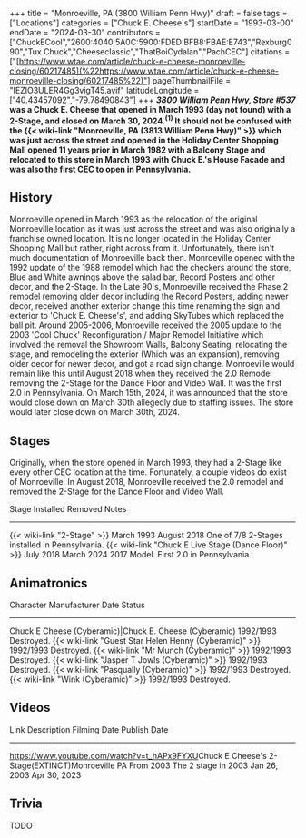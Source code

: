 +++
title = "Monroeville, PA (3800 William Penn Hwy)"
draft = false
tags = ["Locations"]
categories = ["Chuck E. Cheese's"]
startDate = "1993-03-00"
endDate = "2024-03-30"
contributors = ["ChuckECool","2600:4040:5A0C:5900:FDED:BFB8:FBAE:E743","Rexburg090","Tux Chuck","Cheeseclassic","ThatBoiCydalan","PachCEC"]
citations = ["[https://www.wtae.com/article/chuck-e-cheese-monroeville-closing/60217485](%22https://www.wtae.com/article/chuck-e-cheese-monroeville-closing/60217485%22)"]
pageThumbnailFile = "IEZIO3ULER4Gg3vigT45.avif"
latitudeLongitude = ["40.43457092","-79.78490843"]
+++
***3800 William Penn Hwy, Store #537* was a Chuck E. Cheese that opened in March 1993 (day not found) with a 2-Stage, and closed on March 30, 2024.<sup>(1)</sup>
It should not be confused with the {{< wiki-link "Monroeville, PA (3813 William Penn Hwy)" >}} which was just across the street and opened in the Holiday Center Shopping Mall opened 11 years prior in March 1982 with a Balcony Stage and relocated to this store in March 1993 with Chuck E.'s House Facade and was also the first CEC to open in Pennsylvania.**

## History

Monroeville opened in March 1993 as the relocation of the original Monroeville location as it was just across the street and was also originally a franchise owned location. It is no longer located in the Holiday Center Shopping Mall but rather, right across from it. Unfortunately, there isn't much documentation of Monroeville back then. Monroeville opened with the 1992 update of the 1988 remodel which had the checkers around the store, Blue and White awnings above the salad bar, Record Posters and other decor, and the 2-Stage. In the Late 90's, Monroeville received the Phase 2 remodel removing older decor including the Record Posters, adding newer decor, received another exterior change this time renaming the sign and exterior to 'Chuck E. Cheese's', and adding SkyTubes which replaced the ball pit. Around 2005-2006, Monroeville received the 2005 update to the 2003 'Cool Chuck' Reconfiguration / Major Remodel Initiative which involved the removal the Showroom Walls, Balcony Seating, relocating the stage, and remodeling the exterior (Which was an expansion), removing older decor for newer decor, and got a road sign change. Monroeville would remain like this until August 2018 when they received the 2.0 Remodel removing the 2-Stage for the Dance Floor and Video Wall. It was the first 2.0 in Pennsylvania. On March 15th, 2024, it was announced that the store would close down on March 30th allegedly due to staffing issues. The store would later close down on March 30th, 2024.

## Stages

Originally, when the store opened in March 1993, they had a 2-Stage like every other CEC location at the time. Fortunately, a couple videos do exist of Monroeville.
In August 2018, Monroeville received the 2.0 remodel and removed the 2-Stage for the Dance Floor and Video Wall.

  Stage                                                      Installed    Removed       Notes
  ---------------------------------------------------------- ------------ ------------- ------------------------------------------------
  {{< wiki-link "2-Stage" >}}                            March 1993   August 2018   One of 7/8 2-Stages installed in Pennsylvania.
  {{< wiki-link "Chuck E Live Stage (Dance Floor)" >}}   July 2018    March 2024    2017 Model. First 2.0 in Pennsylvania.

## Animatronics

  Character                                                    Manufacturer Date   Status
  ------------------------------------------------------------ ------------------- ------------
  Chuck E Cheese (Cyberamic)|Chuck E. Cheese (Cyberamic)      1992/1993           Destroyed.
  {{< wiki-link "Guest Star Helen Henny (Cyberamic)" >}}   1992/1993           Destroyed.
  {{< wiki-link "Mr Munch (Cyberamic)" >}}                 1992/1993           Destroyed.
  {{< wiki-link "Jasper T Jowls (Cyberamic)" >}}           1992/1993           Destroyed.
  {{< wiki-link "Pasqually (Cyberamic)" >}}                1992/1993           Destroyed.
  {{< wiki-link "Wink (Cyberamic)" >}}                     1992/1993           Destroyed.

## Videos

  Link                                                                                                      Description           Filming Date   Publish Date
  --------------------------------------------------------------------------------------------------------- --------------------- -------------- --------------
  <https://www.youtube.com/watch?v=t_hAPx9FYXU>Chuck E Cheese's 2-Stage(EXTINCT)Monroeville PA From 2003   The 2 stage in 2003   Jan 26, 2003   Apr 30, 2023

## Trivia

TODO
